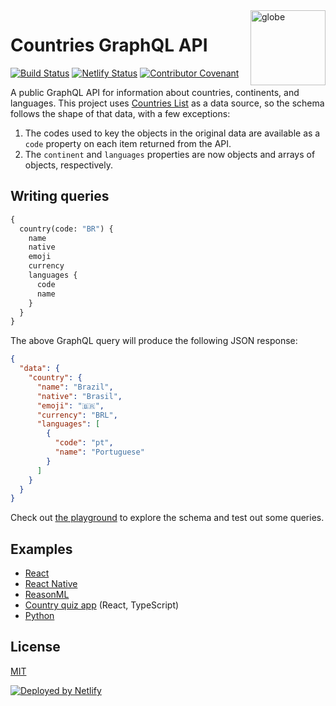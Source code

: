 <img align="right" src="https://emojipedia-us.s3.dualstack.us-west-1.amazonaws.com/thumbs/120/apple/155/earth-globe-americas_1f30e.png" alt="globe" width="120">

# Countries GraphQL API

[![Build Status](https://github.com/trevorblades/countries/workflows/Node%20CI/badge.svg)](https://github.com/trevorblades/countries/actions)
[![Netlify Status](https://api.netlify.com/api/v1/badges/ff825b5e-72a5-4647-885f-38ca45adb55d/deploy-status)](https://app.netlify.com/sites/unruffled-shaw-bb9a4f/deploys)
[![Contributor Covenant](https://img.shields.io/badge/Contributor%20Covenant-v2.0%20adopted-ff69b4.svg)](CODE_OF_CONDUCT.md)

A public GraphQL API for information about countries, continents, and languages. This project uses [Countries List](https://annexare.github.io/Countries/) as a data source, so the schema follows the shape of that data, with a few exceptions:

1. The codes used to key the objects in the original data are available as a `code` property on each item returned from the API.
2. The `continent` and `languages` properties are now objects and arrays of objects, respectively.

## Writing queries

```graphql
{
  country(code: "BR") {
    name
    native
    emoji
    currency
    languages {
      code
      name
    }
  }
}
```

The above GraphQL query will produce the following JSON response:

```json
{
  "data": {
    "country": {
      "name": "Brazil",
      "native": "Brasil",
      "emoji": "🇧🇷",
      "currency": "BRL",
      "languages": [
        {
          "code": "pt",
          "name": "Portuguese"
        }
      ]
    }
  }
}
```

Check out [the playground](https://countries.trevorblades.com) to explore the schema and test out some queries.

## Examples

- [React](./examples/react)
- [React Native](https://github.com/muhzi4u/country-directory-app)
- [ReasonML](https://medium.com/@idkjs/reasonml-and-graphql-without-graphql-part-1-192c2e9e349c)
- [Country quiz app](https://github.com/byrichardpowell/Country-Quiz) (React, TypeScript)
- [Python](./examples/python)

## License

[MIT](./LICENSE)

[![Deployed by Netlify](https://www.netlify.com/img/global/badges/netlify-color-accent.svg)](https://www.netlify.com)
